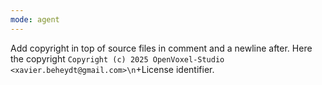 ```yaml
---
mode: agent
---
```

Add copyright in top of source files in comment and a newline after. Here the copyright `Copyright (c) 2025 OpenVoxel-Studio <xavier.beheydt@gmail.com>\n`+License identifier.